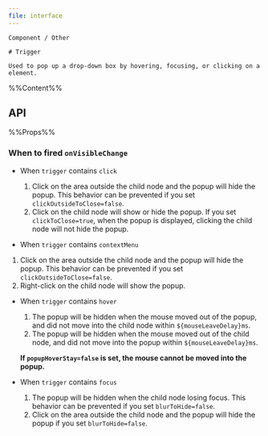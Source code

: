 ```yaml
---
file: interface
---
```


`````
Component / Other

# Trigger

Used to pop up a drop-down box by hovering, focusing, or clicking on a element.
`````

%%Content%%

## API

%%Props%%

### When to fired `onVisibleChange`

- When `trigger` contains `click`
  1. Click on the area outside the child node and the popup will hide the popup. This behavior can be prevented if you set `clickOutsideToClose=false`.
  2. Click on the child node will show or hide the popup. If you set `clickToClose=true`, when the popup is displayed, clicking the child node will not hide the popup.


-  When `trigger` contains `contextMenu`
  1. Click on the area outside the child node and the popup will hide the popup. This behavior can be prevented if you set `clickOutsideToClose=false`.
  2. Right-click on the child node will show the popup.


- When `trigger` contains `hover`
  1. The popup will be hidden when the mouse moved out of the popup, and did not move into the child node within `${mouseLeaveDelay}ms`.
  2. The popup will be hidden when the mouse moved out of the child node, and did not move into the popup within `${mouseLeaveDelay}ms`.

  **If `popupHoverStay=false` is set, the mouse cannot be moved into the popup.**

- When `trigger` contains `focus`
  1. The popup will be hidden when the child node losing focus. This behavior can be prevented if you set `blurToHide=false`.
  2. Click on the area outside the child node and the popup will hide the popup if you set `blurToHide=false`.


